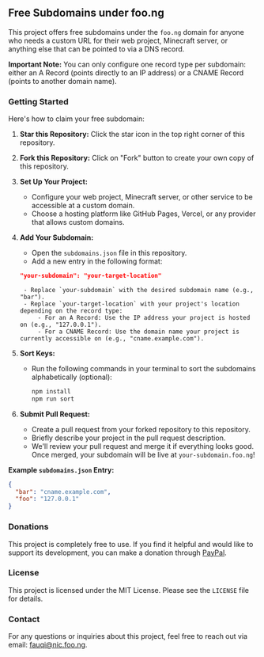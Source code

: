 ## Free Subdomains under foo.ng

This project offers free subdomains under the `foo.ng` domain for anyone who needs a custom URL for their web project, Minecraft server, or anything else that can be pointed to via a DNS record.

**Important Note:** You can only configure one record type per subdomain: either an A Record (points directly to an IP address) or a CNAME Record (points to another domain name).

### Getting Started

Here's how to claim your free subdomain:

1. **Star this Repository:** Click the star icon in the top right corner of this repository.
2. **Fork this Repository:**  Click on "Fork" button to create your own copy of this repository.
3. **Set Up Your Project:** 
    - Configure your web project, Minecraft server, or other service to be accessible at a custom domain.
    - Choose a hosting platform like GitHub Pages, Vercel, or any provider that allows custom domains. 
4. **Add Your Subdomain:**
    - Open the `subdomains.json` file in this repository.
    - Add a new entry in the following format:

    ```json
    "your-subdomain": "your-target-location"
    ```
        - Replace `your-subdomain` with the desired subdomain name (e.g., "bar").
        - Replace `your-target-location` with your project's location depending on the record type:
            - For an A Record: Use the IP address your project is hosted on (e.g., "127.0.0.1"). 
            - For a CNAME Record: Use the domain name your project is currently accessible on (e.g., "cname.example.com").
5. **Sort Keys:**
    - Run the following commands in your terminal to sort the subdomains alphabetically (optional):

        ```bash
        npm install
        npm run sort
        ```
6. **Submit Pull Request:** 
    - Create a pull request from your forked repository to this repository. 
    - Briefly describe your project in the pull request description.
    - We'll review your pull request and merge it if everything looks good. Once merged, your subdomain will be live at `your-subdomain.foo.ng`!

**Example `subdomains.json` Entry:**

```json
{
  "bar": "cname.example.com",
  "foo": "127.0.0.1"
}
```

### Donations

This project is completely free to use. If you find it helpful and would like to support its development, you can make a donation through [PayPal](https://paypal.me/fauqiamarhizbullah).

### License

This project is licensed under the MIT License.  Please see the `LICENSE` file for details.

### Contact

For any questions or inquiries about this project, feel free to reach out via email: fauqi@nic.foo.ng.
